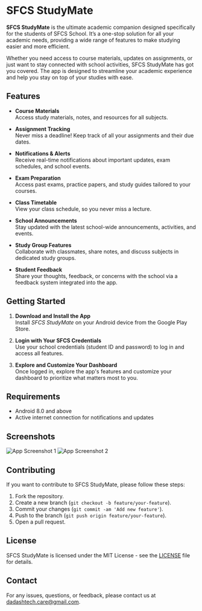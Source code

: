 # SFCS StudyMate

**SFCS StudyMate** is the ultimate academic companion designed specifically for the students of SFCS School. It’s a one-stop solution for all your academic needs, providing a wide range of features to make studying easier and more efficient.

Whether you need access to course materials, updates on assignments, or just want to stay connected with school activities, SFCS StudyMate has got you covered. The app is designed to streamline your academic experience and help you stay on top of your studies with ease.

## Features

- **Course Materials**  
  Access study materials, notes, and resources for all subjects.

- **Assignment Tracking**  
  Never miss a deadline! Keep track of all your assignments and their due dates.

- **Notifications & Alerts**  
  Receive real-time notifications about important updates, exam schedules, and school events.

- **Exam Preparation**  
  Access past exams, practice papers, and study guides tailored to your courses.

- **Class Timetable**  
  View your class schedule, so you never miss a lecture.

- **School Announcements**  
  Stay updated with the latest school-wide announcements, activities, and events.

- **Study Group Features**  
  Collaborate with classmates, share notes, and discuss subjects in dedicated study groups.

- **Student Feedback**  
  Share your thoughts, feedback, or concerns with the school via a feedback system integrated into the app.

## Getting Started

1. **Download and Install the App**  
   Install *SFCS StudyMate* on your Android device from the Google Play Store.

2. **Login with Your SFCS Credentials**  
   Use your school credentials (student ID and password) to log in and access all features.

3. **Explore and Customize Your Dashboard**  
   Once logged in, explore the app's features and customize your dashboard to prioritize what matters most to you.

## Requirements

- Android 8.0 and above
- Active internet connection for notifications and updates

## Screenshots

![App Screenshot 1](https://play-lh.googleusercontent.com/Bgy1U-VTMBSI90_TR_geNirT1n6vPjfbyIHL04algFyRhIilU2MYK9vmeg4tse66pTxV=w5120-h2880-rw)
![App Screenshot 2]([path-to-screenshot2.jpg](https://play-lh.googleusercontent.com/4qfaSNriwXMe8br8qxGJAy8eKLetBkl023QbMWENlRO7DUKtu-0JMnsGTE5X_ZNNLA=w5120-h2880-rw))

## Contributing

If you want to contribute to SFCS StudyMate, please follow these steps:

1. Fork the repository.
2. Create a new branch (`git checkout -b feature/your-feature`).
3. Commit your changes (`git commit -am 'Add new feature'`).
4. Push to the branch (`git push origin feature/your-feature`).
5. Open a pull request.

## License

SFCS StudyMate is licensed under the MIT License - see the [LICENSE](LICENSE) file for details.

## Contact

For any issues, questions, or feedback, please contact us at dadashtech.care@gmail.com.
